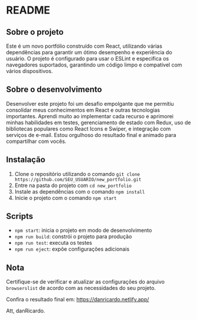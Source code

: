 # README

## Sobre o projeto

Este é um novo portfólio construído com React, utilizando várias dependências para garantir um ótimo desempenho e experiência do usuário. O projeto é configurado para usar o ESLint e especifica os navegadores suportados, garantindo um código limpo e compatível com vários dispositivos.

## Sobre o desenvolvimento

Desenvolver este projeto foi um desafio empolgante que me permitiu consolidar meus conhecimentos em React e outras tecnologias importantes. Aprendi muito ao implementar cada recurso e aprimorei minhas habilidades em testes, gerenciamento de estado com Redux, uso de bibliotecas populares como React Icons e Swiper, e integração com serviços de e-mail. Estou orgulhoso do resultado final e animado para compartilhar com vocês.

## Instalação

1. Clone o repositório utilizando o comando `git clone https://github.com/SEU_USUARIO/new_portfolio.git`
2. Entre na pasta do projeto com `cd new_portfolio`
3. Instale as dependências com o comando `npm install`
4. Inicie o projeto com o comando `npm start`

## Scripts

- `npm start`: inicia o projeto em modo de desenvolvimento
- `npm run build`: constrói o projeto para produção
- `npm run test`: executa os testes
- `npm run eject`: expõe configurações adicionais

## Nota

Certifique-se de verificar e atualizar as configurações do arquivo `browserslist` de acordo com as necessidades do seu projeto.

Confira o resultado final em: https://danricardo.netlify.app/

Att, danRicardo.

